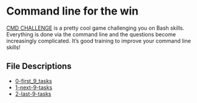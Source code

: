# Command line for the win

[CMD CHALLENGE](https://cmdchallenge.com/) is a pretty cool game challenging you on Bash skills. Everything is done via the command line and the questions become increasingly complicated. It’s good training to improve your command line skills!

## File Descriptions

- [0-first_9_tasks](https://github.com/daveeazi/alx-system_engineering-devops/blob/master/command_line_for_the_win/0-first_9_tasks.JPG)
- [1-next-9-tasks](https://github.com/daveeazi/alx-system_engineering-devops/tree/master/command_line_for_the_win/1-next_9_tasks.JPG)
- [2-last-9-tasks](https://github.com/daveeazi/alx-system_engineering-devops/blob/master/command_line_for_the_win/2-next_9_tasks.JPG)
